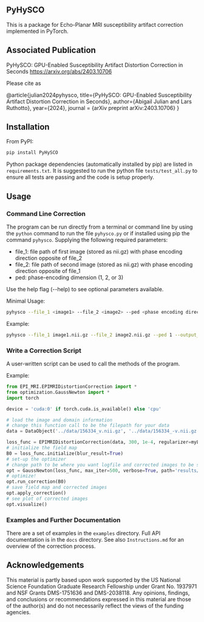 ## PyHySCO
This is a package for Echo-Planar MRI susceptibility artifact correction implemented in PyTorch.

## Associated Publication
PyHySCO: GPU-Enabled Susceptibility Artifact Distortion Correction in Seconds
https://arxiv.org/abs/2403.10706

Please cite as

@article{julian2024pyhysco,
      title={PyHySCO: GPU-Enabled Susceptibility Artifact Distortion Correction in Seconds}, 
      author={Abigail Julian and Lars Ruthotto},
      year={2024},
      journal = {arXiv preprint arXiv:2403.10706}
}

## Installation
From PyPI:
```bash
pip install PyHySCO
```

Python package dependencies (automatically installed by pip) are listed in `requirements.txt`.
It is suggested to run the python file `tests/test_all.py` to ensure all tests are passing and the code is setup properly.

## Usage

### Command Line Correction
The program can be run directly from a terminal or command line by using the ```python``` command to run the file ```pyhysco.py``` or if installed using pip the command ```pyhysco```.
Supplying the following required parameters:
* file_1: file path of first image (stored as nii.gz) with phase encoding direction opposite of file_2
* file_2: file path of second image (stored as nii.gz) with phase encoding direction opposite of file_1
* ped: phase-encoding dimension (1, 2, or 3)

Use the help flag (--help) to see optional parameters available.

Minimal Usage:
```bash
pyhysco --file_1 <image1> --file_2 <image2> --ped <phase encoding direction>
```
Example:
```bash
pyhysco --file_1 image1.nii.gz --file_2 image2.nii.gz --ped 1 --output_dir results/ --max_iter 25
```

### Write a Correction Script
A user-written script can be used to call the methods of the program. 

Example:
```python
from EPI_MRI.EPIMRIDistortionCorrection import *
from optimization.GaussNewton import *
import torch

device = 'cuda:0' if torch.cuda.is_available() else 'cpu'

# load the image and domain information
# change this function call to be the filepath for your data
data = DataObject('../data/156334_v.nii.gz', '../data/156334_-v.nii.gz', 1, device=device,dtype=torch.float32)

loss_func = EPIMRIDistortionCorrection(data, 300, 1e-4, regularizer=myLaplacian3D, PC = JacobiCG)
# initialize the field map
B0 = loss_func.initialize(blur_result=True)
# set-up the optimizer
# change path to be where you want logfile and corrected images to be stored
opt = GaussNewton(loss_func, max_iter=500, verbose=True, path='results/gnpcg-Jac/')
# optimize!
opt.run_correction(B0)
# save field map and corrected images
opt.apply_correction()
# see plot of corrected images
opt.visualize()
```

### Examples and Further Documentation
There are a set of examples in the `examples` directory. Full API documentation is in the `docs` directory. See also `Instructions.md` for an overview of the correction process.

## Acknowledgements
This material is partly based upon work supported by the US National Science Foundation Graduate Research Fellowship under Grant No. 1937971 and NSF Grants DMS-1751636 and DMS-2038118. Any opinions, findings, and conclusions or recommendations expressed in this material are those of the author(s) and do not necessarily reflect the views of the funding agencies.
